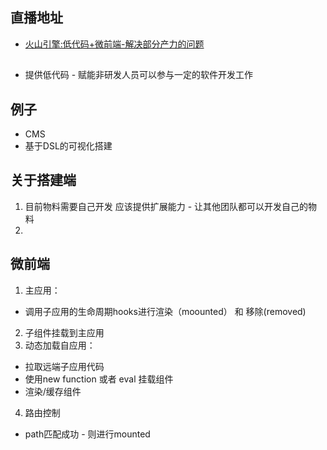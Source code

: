## 直播地址
- [火山引擎:低代码+微前端-解决部分产力的问题](https://live.juejin.cn/4354/5896235)

##
- 提供低代码 - 赋能非研发人员可以参与一定的软件开发工作

## 例子
- CMS
- 基于DSL的可视化搭建


## 关于搭建端
1. 目前物料需要自己开发 应该提供扩展能力 - 让其他团队都可以开发自己的物料
2. 


## 微前端
1. 主应用：
  - 调用子应用的生命周期hooks进行渲染（moounted） 和 移除(removed)
2. 子组件挂载到主应用
3. 动态加载自应用：
  - 拉取远端子应用代码
  - 使用new function 或者 eval 挂载组件
  - 渲染/缓存组件
4. 路由控制
  - path匹配成功 - 则进行mounted